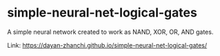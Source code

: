 # simple-neural-net-logical-gates
A simple neural network created to work as NAND, XOR, OR, AND gates. 

Link: https://dayan-zhanchi.github.io/simple-neural-net-logical-gates/
